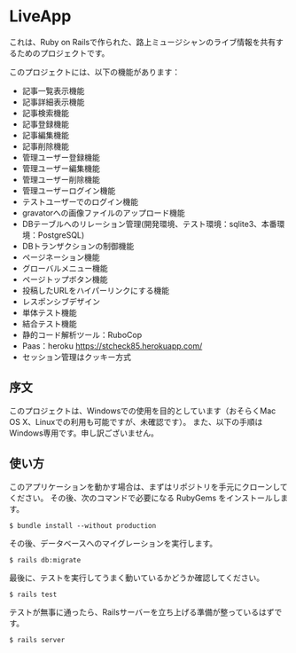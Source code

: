 # LiveApp

これは、Ruby on Railsで作られた、路上ミュージシャンのライブ情報を共有するためのプロジェクトです。

このプロジェクトには、以下の機能があります：

* 記事一覧表示機能
* 記事詳細表示機能
* 記事検索機能
* 記事登録機能
* 記事編集機能
* 記事削除機能
* 管理ユーザー登録機能
* 管理ユーザー編集機能
* 管理ユーザー削除機能
* 管理ユーザーログイン機能
* テストユーザーでのログイン機能
* gravatorへの画像ファイルのアップロード機能
* DBテーブルへのリレーション管理(開発環境、テスト環境：sqlite3、本番環境：PostgreSQL)
* DBトランザクションの制御機能
* ページネーション機能
* グローバルメニュー機能
* ページトップボタン機能
* 投稿したURLをハイパーリンクにする機能
* レスポンシブデザイン
* 単体テスト機能
* 結合テスト機能
* 静的コード解析ツール：RuboCop
* Paas：heroku <https://stcheck85.herokuapp.com/>
* セッション管理はクッキー方式

## 序文

このプロジェクトは、Windowsでの使用を目的としています（おそらくMac OS X、Linuxでの利用も可能ですが、未確認です）。
また、以下の手順はWindows専用です。申し訳ございません。

## 使い方

このアプリケーションを動かす場合は、まずはリポジトリを手元にクローンしてください。
その後、次のコマンドで必要になる RubyGems をインストールします。

```
$ bundle install --without production
```

その後、データベースへのマイグレーションを実行します。

```
$ rails db:migrate
```

最後に、テストを実行してうまく動いているかどうか確認してください。

```
$ rails test
```

テストが無事に通ったら、Railsサーバーを立ち上げる準備が整っているはずです。

```
$ rails server
```

